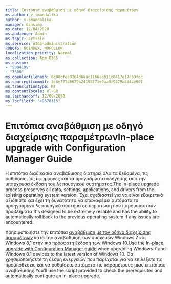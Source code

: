 ```yaml
---
title: Επιτόπια αναβάθμιση με οδηγό διαχείρισης παραμέτρων
ms.author: v-smandalika
author: v-smandalika
manager: dansimp
ms.date: 12/04/2020
ms.audience: Admin
ms.topic: article
ms.service: o365-administration
ROBOTS: NOINDEX, NOFOLLOW
localization_priority: Normal
ms.collection: Adm_O365
ms.custom:
- "9004199"
- "7380"
ms.openlocfilehash: 0c08cfee8264d6aac1166aeb11c0417e17c63fac
ms.sourcegitcommit: 3c6e777d6679a24108171e9aa3f9379a8d44e001
ms.translationtype: MT
ms.contentlocale: el-GR
ms.lasthandoff: 12/09/2020
ms.locfileid: "49678115"
---
```

# <a name="in-place-upgrade-with-configuration-manager-guide"></a><span data-ttu-id="916c9-102">Επιτόπια αναβάθμιση με οδηγό διαχείρισης παραμέτρων</span><span class="sxs-lookup"><span data-stu-id="916c9-102">In-place upgrade with Configuration Manager Guide</span></span>

<span data-ttu-id="916c9-103">Η επιτόπια διαδικασία αναβάθμισης διατηρεί όλα τα δεδομένα, τις ρυθμίσεις, τις εφαρμογές και τα προγράμματα οδήγησης από την υπάρχουσα έκδοση του λειτουργικού συστήματος.</span><span class="sxs-lookup"><span data-stu-id="916c9-103">The in-place upgrade process preserves all data, settings, applications, and drivers from the existing operating system version.</span></span> <span data-ttu-id="916c9-104">Έχει σχεδιαστεί για να είναι εξαιρετικά αξιόπιστο και έχει τη δυνατότητα να επαναφέρει αυτόματα το προηγούμενο λειτουργικό σύστημα σε περίπτωση που παρουσιαστούν προβλήματα.</span><span class="sxs-lookup"><span data-stu-id="916c9-104">It's designed to be extremely reliable and has the ability to automatically roll back to the previous operating system if any issues are encountered.</span></span>

<span data-ttu-id="916c9-105">Χρησιμοποιήστε την επιτόπια [αναβάθμιση με τον οδηγό διαχείρισης παραμέτρων](https://admin.microsoft.com/adminportal/home#/win10upgrade) κατά την αναβάθμιση των συσκευών Windows 7 και Windows 8,1 στην πιο πρόσφατη έκδοση των Windows 10.</span><span class="sxs-lookup"><span data-stu-id="916c9-105">Use the [In-place upgrade with Configuration Manager guide](https://admin.microsoft.com/adminportal/home#/win10upgrade) when upgrading Windows 7 and Windows 8.1 devices to the latest version of Windows 10.</span></span> <span data-ttu-id="916c9-106">Θα χρησιμοποιήσετε τη δέσμη ενεργειών που παρέχεται για να επιλέξετε τις προϋποθέσεις και να ρυθμίσετε αυτόματα τις παραμέτρους μιας επιτόπιας αναβάθμισης.</span><span class="sxs-lookup"><span data-stu-id="916c9-106">You'll use the script provided to check the prerequisites and automatically configure an in-place upgrade.</span></span>